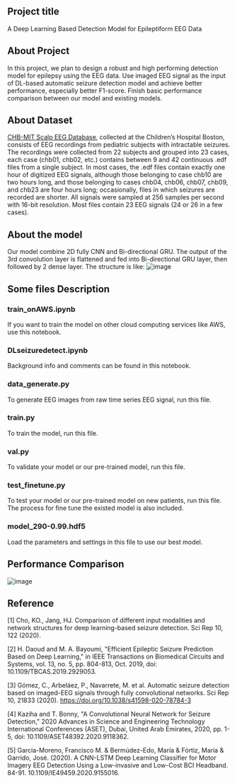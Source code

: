 ## Project title
A Deep Learning Based Detection Model for Epileptiform EEG Data

## About Project
In this project, we plan to design a robust and high performing detection model for epilepsy using the EEG data. Use imaged EEG signal as the input of DL-based automatic seizure detection model and achieve better performance, especially better F1-score. Finish basic performance comparison between our model and existing models.


## About Dataset
[CHB-MIT Scalp EEG Database](https://physionet.org/content/chbmit/1.0.0/), collected at the Children’s Hospital Boston, consists of EEG recordings from pediatric subjects with intractable seizures. The recordings were collected from 22 subjects and grouped into 23 cases, each case (chb01, chb02, etc.) contains between 9 and 42 continuous .edf files from a single subject. In most cases, the .edf files contain exactly one hour of digitized EEG signals, although those belonging to case chb10 are two hours long, and those belonging to cases chb04, chb06, chb07, chb09, and chb23 are four hours long; occasionally, files in which seizures are recorded are shorter. All signals were sampled at 256 samples per second with 16-bit resolution. Most files contain 23 EEG signals (24 or 26 in a few cases).

## About the model
Our model combine 2D fully CNN and Bi-directional GRU. The output of the 3rd convolution layer is flattened and fed into Bi-directional GRU layer, then followed by 2 dense layer. The structure is like:
![image](https://user-images.githubusercontent.com/41147462/118841202-b00e6400-b8fa-11eb-9a3f-103f19a21eed.png)

## Some files Description

### train_onAWS.ipynb
If you want to train the model on other cloud computing services like AWS, use this notebook.
### DLseizuredetect.ipynb
Background info and comments can be found in this notebook.
### data_generate.py
To generate EEG images from raw time series EEG signal, run this file.
### train.py
To train the model, run this file.
### val.py
To validate your model or our pre-trained model, run this file.
### test_finetune.py
To test your model or our pre-trained model on new patients, run this file. The process for fine tune the existed model is also included.
### model_290-0.99.hdf5
Load the parameters and settings in this file to use our best model.

## Performance Comparison
![image](https://user-images.githubusercontent.com/41147462/118840395-f0b9ad80-b8f9-11eb-8d7e-a7a2db71a5ba.png)

## Reference
[1] Cho, KO., Jang, HJ. Comparison of different input modalities and network structures for deep learning-based seizure detection. Sci Rep 10, 122 (2020).

[2] H. Daoud and M. A. Bayoumi, "Efficient Epileptic Seizure Prediction Based on Deep Learning," in IEEE Transactions on Biomedical Circuits and Systems, vol. 13, no. 5, pp. 804-813, Oct. 2019, doi: 10.1109/TBCAS.2019.2929053.

[3] Gómez, C., Arbeláez, P., Navarrete, M. et al. Automatic seizure detection based on imaged-EEG signals through fully convolutional networks. Sci Rep 10, 21833 (2020). https://doi.org/10.1038/s41598-020-78784-3 

[4] Kaziha and T. Bonny, "A Convolutional Neural Network for Seizure Detection," 2020 Advances in Science and Engineering Technology International Conferences (ASET), Dubai, United Arab Emirates, 2020, pp. 1-5, doi: 10.1109/ASET48392.2020.9118362.

[5] Garcia-Moreno, Francisco M. & Bermúdez-Edo, María & Fórtiz, María & Garrido, José. (2020). A CNN-LSTM Deep Learning Classifier for Motor Imagery EEG Detection Using a Low-invasive and Low-Cost BCI Headband. 84-91. 10.1109/IE49459.2020.9155016.
